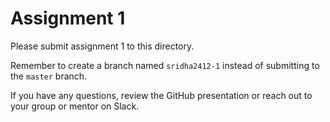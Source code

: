 # Assignment 1

Please submit assignment 1 to this directory.

Remember to create a branch named `sridha2412-1` 
instead of submitting to the `master` branch.

If you have any questions, review the GitHub presentation or reach
out to your group or mentor on Slack.
